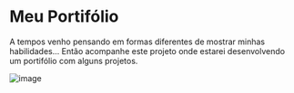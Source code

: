 # Meu Portifólio
A tempos venho pensando em formas diferentes de mostrar minhas habilidades... Então acompanhe este projeto onde estarei 
desenvolvendo um portifólio com alguns projetos.

![image](https://github.com/RafaGui/Sell-Page/assets/75204221/a22f5bca-a890-4ddb-84a3-f9f700850d13)
